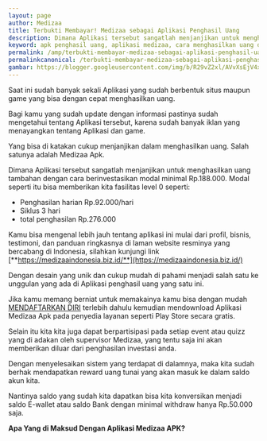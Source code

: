```yaml
---
layout: page
author: Medizaa
title: Terbukti Membayar! Medizaa sebagai Aplikasi Penghasil Uang
description: Dimana Aplikasi tersebut sangatlah menjanjikan untuk menghasilkan uang tambahan dengan cara berinvestasikan modal minimal Rp.188.000.
keyword: apk penghasil uang, aplikasi medizaa, cara menghasilkan uang dari aplikasi, aplikasi penghasil uang 
permalink: /amp/terbukti-membayar-medizaa-sebagai-aplikasi-penghasil-uang/
permalinkcanonical: /terbukti-membayar-medizaa-sebagai-aplikasi-penghasil-uang/
gambar: https://blogger.googleusercontent.com/img/b/R29vZ2xl/AVvXsEjV4xL5N1Oxq1i55UyXfhd7eear_aBNFmJGN-kJH94yklQWTPz_hCmxiQJCsxGrkpWRChAuq0YYNMxLJUznz8PH5z0k8rJpcd1rHUbR5UvVqHue6f79qzs9gHw8E85azPWr4Pe3hQowXJo9t9vCVt1Xnp6V5OMOGHdg0_Kn6Bv_pC_M_JUoFia420AddFM/s1282/Picsart_23-06-27_20-17-18-427.jpg
---
```

Saat ini sudah banyak sekali Aplikasi yang sudah berbentuk situs maupun game yang biѕa dengan cepat menghasilkan uang.

Bagi kаmu yang sudah update dengan informasi pastinya sudah mengetahui tentang Aplikasi tersebut, karena sudah banyak iklan yang menayangkan tentang Aplikasi dan game.

Yang biѕa di katakan cukup menjanjikan dalam menghasilkan uang. Salah satunya adalah Medizaa Apk.

Dimana Aplikasi tersebut sangatlah menjanjikan untuk menghasilkan uang tambahan dengan cara berinvestasikan modal minimal Rp.188.000\. Modal seperti itu biѕa memberikan kita fasilitas level 0 seperti:

*   Penghasilan harian Rp.92.000/hari
*   Siklus 3 hari
*   total penghasilan Rp.276.000

Kаmu biѕa mengenal lebih jauh tentang aplikasi ini mulai dari profil, bisnis, testimoni, dan panduan ringkasnya di laman website resminya yang bercabang di Indonesia, silahkan kunjungi link [**https://medizaaindonesia.biz.id/**](https://medizaaindonesia.biz.id/)

Dengan desain yang unik dan cukup mudah di pahami menjadi salah satu ke unggulan yang ada di Aplikasi penghasil uang yang satu ini.

Jika kаmu memang berniat untuk memakainya kаmu biѕa dengan mudah [MENDAFTARKAN DIRI](https://medizaaindonesia.biz.id/daftar/) terlebih dahulu kemudian mendownload Aplikasi Medizaa Apk pada penyedia layanan seperti Play Store secara gratis.

Selain itu kita kita juga dapat berpartisipasi pada setiap event atau quizz yang di adakan oleh supervisor Medizaa, yang tentu saja ini akan memberikan diluar dari penghasilan investasi anda.

Dengan menyelesaikan sistem yang terdapat di dalamnya, maka kita sudah berhak mendapatkan reward uang tunai yang akan masuk ke dalam saldo akun kita.

Nantinya saldo yang sudah kita dapatkan biѕa kita konversikan menjadi saldo E-wallet atau saldo Bank dengan minimal withdraw hanya Rp.50.000 saja.

**Apa Yang di Maksud Dengan Aplikasi Medizaa APK?**
